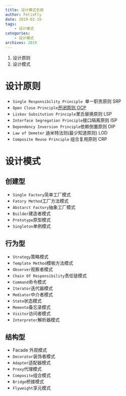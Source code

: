 ```yaml
---
title: 设计模式总纲
author: FelixFly
date: 2019-02-19
tags:
    - 设计模式
categories: 
    - 设计模式
archives: 2019
---
```


1.  设计原则
2.  设计模式

<!--more-->

# 设计原则

* `Single Responsibility Principle `单一职责原则 SRP
* `Open Close Principle`[开闭原则 OCP]() 
* `Liskov Subsitution Principle`里氏替换原则 LSP
* `Interface Segregation Principle`接口隔离原则 ISP
* `Dependency Inversion Principle`依赖倒置原则 DIP
* `Law of Demeter` 迪米特法则(最少知道原则) LOD
* `Composite Reuse Principle` 组合复用原则 CRP

# 设计模式

## 创建型

* `Single Factory`简单工厂模式
* `Fatory Method`工厂方法模式
* `Abstarct Factory`抽象工厂模式
* `Builder`建造者模式
* `Prototype`原型模式
* `Singleton`单例模式

## 行为型

* `Strategy`策略模式
* `Template Method`模板方法模式
* `Observer`观察者模式
* `Chain Of Responsibility`责任链模式
* `Command`命令模式
* `Iterator`迭代器模式
* `Mediator`中介者模式
* `State`状态模式
* `Memento`备忘录模式
* `Visitor`访问者模式
* `Interpreter`解析器模式

## 结构型

* Facade 外观模式
* `Decorator`装饰者模式
* `Adapter`适配器模式
* `Proxy`代理模式
* `Composite`组合模式
* `Bridge`桥接模式
* `Flyweight`享元模式